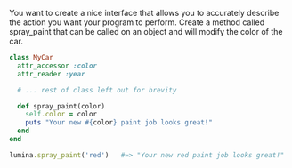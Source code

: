 You want to create a nice interface that allows you to accurately describe the action you want your program to perform. Create a method called spray_paint that can be called on an object and will modify the color of the car.

```ruby
class MyCar
  attr_accessor :color
  attr_reader :year

  # ... rest of class left out for brevity

  def spray_paint(color)
    self.color = color
    puts "Your new #{color} paint job looks great!"
  end
end

lumina.spray_paint('red')   #=> "Your new red paint job looks great!"
```